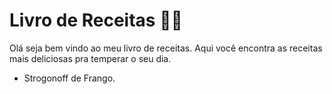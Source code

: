 # Livro de Receitas :man_cook:

Olá seja bem vindo ao meu livro de receitas. Aqui você encontra as receitas mais deliciosas pra temperar o seu dia.



* Strogonoff de Frango.
